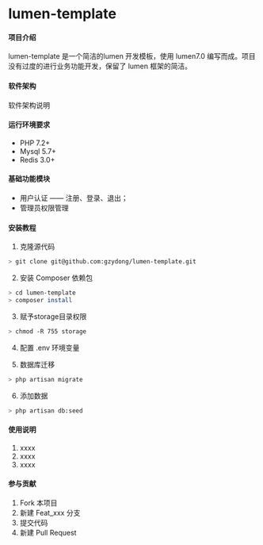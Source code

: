 # lumen-template

#### 项目介绍
lumen-template 是一个简洁的lumen 开发模板，使用 lumen7.0 编写而成。项目没有过度的进行业务功能开发，保留了 lumen 框架的简洁。

#### 软件架构
软件架构说明

#### 运行环境要求
- PHP 7.2+
- Mysql 5.7+
- Redis 3.0+

#### 基础功能模块
- 用户认证 —— 注册、登录、退出；
- 管理员权限管理

#### 安装教程

1. 克隆源代码
```bash
> git clone git@github.com:gzydong/lumen-template.git
```

2. 安装 Composer 依赖包
```bash
> cd lumen-template
> composer install
```

3. 赋予storage目录权限
```bash
> chmod -R 755 storage
```

4. 配置 .env 环境变量

5. 数据库迁移
```bash
> php artisan migrate 
```

6. 添加数据
```bash
> php artisan db:seed
```

#### 使用说明

1. xxxx
2. xxxx
3. xxxx

#### 参与贡献

1. Fork 本项目
2. 新建 Feat_xxx 分支
3. 提交代码
4. 新建 Pull Request
